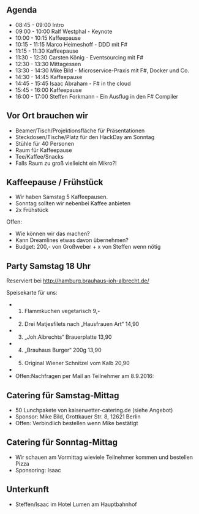Agenda
------

 * 08:45 - 09:00 Intro
 * 09:00 - 10:00 Ralf Westphal - Keynote
 * 10:00 - 10:15 Kaffeepause
 * 10:15 - 11:15 Marco Heimeshoff - DDD mit F#
 * 11:15 - 11:30 Kaffeepause
 * 11:30 - 12:30 Carsten König - Eventsourcing mit F#
 * 12:30 - 13:30 Mittagessen
 * 13:30 - 14:30 Mike Bild - Microservice-Praxis mit F#, Docker und Co.
 * 14:30 - 14:45 Kaffeepause
 * 14:45 - 15:45 Isaac Abraham - F# in the cloud
 * 15:45 - 16:00 Kaffeepause
 * 16:00 - 17:00 Steffen Forkmann - Ein Ausflug in den F# Compiler

Vor Ort brauchen wir
--------------------

  * Beamer/Tisch/Projektionsfläche für Präsentationen
  * Steckdosen/Tische/Platz für den HackDay am Sonntag
  * Stühle für 40 Personen
  * Raum für Kaffeepause
  * Tee/Kaffee/Snacks
  * Falls Raum zu groß vielleicht ein Mikro?!

Kaffeepause / Frühstück
-----------------------

* Wir haben Samstag 5 Kaffeepausen.
* Sonntag sollten wir nebenbei Kaffee anbieten
* 2x Frühstück

Offen: 
  * Wie können wir das machen?
  * Kann Dreamlines etwas davon übernehmen?
  * Budget: 200,- von Großweber + x von Steffen wenn nötig

Party Samstag 18 Uhr
--------------------

  Reserviert bei http://hamburg.brauhaus-joh-albrecht.de/
   
   Speisekarte für uns:
 * 1) Flammkuchen vegetarisch 9,-
 * 2) Drei Matjesfilets nach „Hausfrauen Art“ 14,90
 * 3) „Joh.Albrechts“ Brauerplatte 13,90
 * 4) „Brauhaus Burger“ 200g 13,90
 * 5) Original Wiener Schnitzel vom Kalb 20,90
 * 
 * Offen:Nachfragen per Mail an Teilnehmer am 8.9.2016:

Catering für Samstag-Mittag
---------------------------

 * 50 Lunchpakete von kaiserwetter-catering.de (siehe Angebot)
 * Sponsor: Mike Bild, Grottkauer Str. 8, 12621 Berlin
 * Offen: Verbindlich bestellen wenn Mike bestätigt

Catering für Sonntag-Mittag
---------------------------
  * Wir schauen am Vormittag wieviele Teilnehmer kommen und bestellen Pizza
  * Sponsoring: Isaac

Unterkunft
----------
  * Steffen/Isaac im Hotel Lumen am Hauptbahnhof 